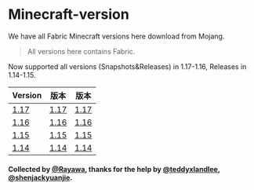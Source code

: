 # Minecraft-version
We have all Fabric Minecraft versions here download from Mojang.
> All versions here contains Fabric.
> 
Now supported all versions (Snapshots&Releases) in 1.17-1.16, Releases in 1.14-1.15.

Version | 版本 | 版本
------ | ------ | ------
[1.17](https://github.com/Rayawa/Minecraft-versions/tree/1.17) | [1.17](https://github.com/Rayawa/Minecraft-versions/tree/1.17) | [1.17](https://github.com/Rayawa/Minecraft-versions/tree/1.17)
[1.16](https://github.com/Rayawa/Minecraft-versions/tree/1.16) | [1.16](https://github.com/Rayawa/Minecraft-versions/tree/1.16) | [1.16](https://github.com/Rayawa/Minecraft-versions/tree/1.16)
[1.15](https://github.com/Rayawa/Minecraft-versions/tree/1.15) | [1.15](https://github.com/Rayawa/Minecraft-versions/tree/1.15) | [1.15](https://github.com/Rayawa/Minecraft-versions/tree/1.15)
[1.14](https://github.com/Rayawa/Minecraft-versions/tree/1.14) | [1.14](https://github.com/Rayawa/Minecraft-versions/tree/1.14) | [1.14](https://github.com/Rayawa/Minecraft-versions/tree/1.14)

#### Collected by [@Rayawa](https://github.com/Rayawa), thanks for the help by [@teddyxlandlee](https://github.com/teddyxlandlee), [@shenjackyuanjie](https://github.com/shenjackyuanjie).
